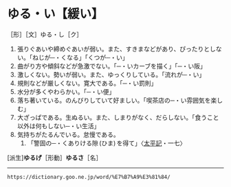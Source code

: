 # ゆる・い【緩い】

［形］［文］ゆる・し［ク］
1. 張りぐあいや締めぐあいが弱い。また、すきまなどがあり、ぴったりとしない。「ねじが─・くなる」「くつが─・い」
2. 曲がり方や傾斜などが急激でない。「─・いカーブを描く」「─・い阪」
3. 激しくない。勢いが弱い。また、ゆっくりしている。「流れが─・い」
4. 規則などが厳しくない。寛大である。「─・い罰則」
5. 水分が多くやわらかい。「─・い便」
6. 落ち著いている。のんびりしていて好ましい。「喫茶店の─・い雰囲気を楽しむ」    
7. 大ざっぱである。生ぬるい。また、しまりがなく、だらしない。「食うこと以外は何もしない─・い生活」
8. 気持ちがたるんでいる。怠慢である。    
    1.  「警固の─・くありける隙 (ひま) を得て」〈[太平記](https://dictionary.goo.ne.jp/word/%E5%A4%AA%E5%B9%B3%E8%A8%98/#jn-134384)・一七〉
        

\[派生\]**ゆるげ**［形動］**ゆるさ**［名］

---
`https://dictionary.goo.ne.jp/word/%E7%B7%A9%E3%81%84/`
